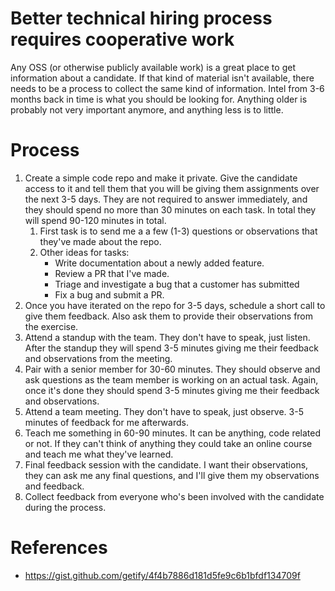 # Better technical hiring process requires cooperative work
Any OSS (or otherwise publicly available work) is a great place to get information about a candidate. If that kind of material isn't available, there needs to be a process to collect the same kind of information. Intel from 3-6 months back in time is what you should be looking for. Anything older is probably not very important anymore, and anything less is to little.

# Process
1. Create a simple code repo and make it private. Give the candidate access to it and tell them that you will be giving them assignments over the next 3-5 days. They are not required to answer immediately, and they should spend no more than 30 minutes on each task. In total they will spend 90-120 minutes in total.
	1. First task is to send me a a few (1-3) questions or observations that they've made about the repo.
	2. Other ideas for tasks:
		* Write documentation about a newly added feature.
		* Review a PR that I've made.
		* Triage and investigate a bug that a customer has submitted
		* Fix a bug and submit a PR.
2. Once you have iterated on the repo for 3-5 days, schedule a short call to give them feedback. Also ask them to provide their observations from the exercise.
3. Attend a standup with the team. They don't have to speak, just listen. After the standup they will spend 3-5 minutes giving me their feedback and observations from the meeting.
4. Pair with a senior member for 30-60 minutes. They should observe and ask questions as the team member is working on an actual task. Again, once it's done they should spend 3-5 minutes giving me their feedback and observations.
5. Attend a team meeting. They don't have to speak, just observe. 3-5 minutes of feedback for me afterwards.
6. Teach me something in 60-90 minutes. It can be anything, code related or not. If they can't think of anything they could take an online course and teach me what they've learned.
7. Final feedback session with the candidate. I want their observations, they can ask me any final questions, and I'll give them my observations and feedback.
8. Collect feedback from everyone who's been involved with the candidate during the process.

# References
* https://gist.github.com/getify/4f4b7886d181d5fe9c6b1bfdf134709f